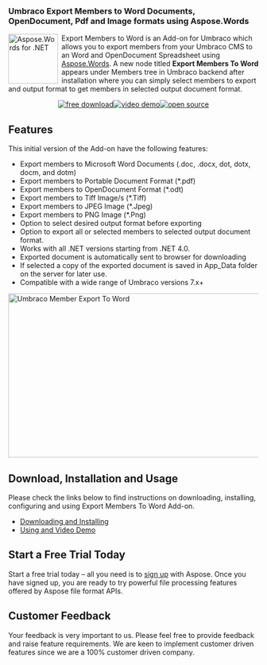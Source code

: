 <h3>Umbraco Export Members to Word Documents, OpenDocument, Pdf and Image formats using Aspose.Words</h3>
<p><a href="http://www.aspose.com/.net/Word-component.aspx"><img style="float: left; padding-right: 7px;" title="aspose-Words-for-net_100" src="http://www.aspose.com/blogs/wp-content/uploads/2013/09/aspose-Words-for-net-e1378287014402.png" alt="Aspose.Words for .NET" width="100" height="100" /></a>Export Members to Word is an Add-on for Umbraco which allows you to export members from your Umbraco CMS to an Word and OpenDocument Spreadsheet using <a href="http://www.aspose.com/.net/Word-component.aspx">Aspose.Words</a>. A new node titled <strong>Export Members To Word </strong>appears under Members tree in Umbraco backend after installation where you can simply select members to export and output format to get members in selected output document format.</p>
<p style="text-align: center;"><a title="Free Download - Umbraco Export Members to Word" href="https://asposewordsumbraco.codeplex.com/releases/"><img title="Free Download - Umbraco Export Members to Word" src="http://cdn.aspose.com/Images/marketplace/free-download-icon-aspose-mp.png" alt="free download" /></a><a title="Video Demo - Umbraco Export Members to Word" href="https://www.youtube.com/watch?v=1111"><img title="Video Demo - Umbraco Export Members to Word" src="http://cdn.aspose.com/Images/marketplace/video-demo-icon-aspose-mp.png" alt="video demo" /></a><a title="Source Code - Umbraco Export Members to Word" href="https://asposewordsumbraco.codeplex.com/SourceControl/latest#Aspose.UmbracoMemberExportToWord/"><img title="Source Code - Umbraco Export Members to Word" src="http://cdn.aspose.com/Images/marketplace/open-source-icon-aspose-mp.png" alt="open source" /></a></p>
<h2>Features</h2>
<p>This initial version of the Add-on have the following features:</p>
<ul>
            <li>Export members to Microsoft Word Documents (.doc, .docx, dot, dotx, docm, and dotm)</li>
            <li>Export members to Portable Document Format (*.pdf)</li>
            <li>Export members to OpenDocument Format (*.odt)</li>
            <li>Export members to Tiff  Image/s (*.Tiff)</li>
            <li>Export members to JPEG Image (*.Jpeg)</li>
            <li>Export members to PNG Image (*.Png)</li>
            <li>Option to select desired output format before exporting</li>
            <li>Option to export all or selected members to selected output document format.</li>
            <li>Works with all .NET versions starting from .NET 4.0.</li>
            <li>Exported document is automatically sent to browser for downloading</li>
            <li>If selected a copy of the exported document is saved in App_Data folder on the server for later use.</li>
            <li>Compatible with a wide range of Umbraco versions 7.x+</li>
</ul>
<p><a href="http://www.aspose.com/docs/display/wordsnet/Umbraco+Export+Members+to+Word"><img style="display: block; margin-left: auto; margin-right: auto;" title="Umbraco Member Export To Word" src="http://www.aspose.com/blogs/wp-content/uploads/2016/03/UmbracoMemberExportToWordS.png" alt="Umbraco Member Export To Word" width="600" height="330" /></a></p>
<h2>Download, Installation and Usage</h2>
<p>Please check the links below to find instructions on downloading, installing, configuring and using Export Members To Word Add-on.</p>
<ul>
<li><a href="http://www.aspose.com/docs/display/wordsnet/Umbraco+Export+Members+to+Word#UmbracoExportMemberstoWord-Downloading">Downloading and Installing </a></li>
<li><a href="http://www.aspose.com/docs/display/wordsnet/Umbraco+Export+Members+to+Word#UmbracoExportMemberstoWord-VideoDemo">Using and Video Demo</a></li>
</ul>
<h2>Start a Free Trial Today</h2>
<p>Start a free trial today &ndash; all you need is to <a href="http://www.aspose.com/community/user/createuser.aspx"> sign up</a> with Aspose. Once you have signed up, you are ready to try powerful file processing features offered by Aspose file format APIs.</p>
<h2>Customer Feedback</h2>
<p>Your feedback is very important to us. Please feel free to provide feedback and raise feature requirements. We are keen to implement customer driven features since we are a 100% customer driven company.</p>
